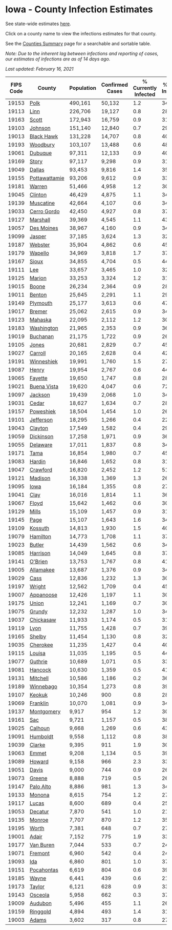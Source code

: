 # Iowa - County Infection Estimates

See state-wide estimates [here](/infections/us-ia).

Click on a county name to view the infections estimates for that county.

See the [Counties Summary](/infections/summary-counties) page for a searchable and sortable table.

*Note: Due to the inherent lag between infections and reporting of cases, our estimates of infections are as of 14 days ago.*

*Last updated: February 16, 2021*

|   FIPS Code |                         County |   Population |   Confirmed Cases |   % Currently Infected |   % Total Infected |
|-------------|--------------------------------|--------------|-------------------|------------------------|--------------------|
|       19153 |                   [Polk](polk) |      490,161 |            50,132 |                    1.2 |               34.4 |
|       19113 |                   [Linn](linn) |      226,706 |            19,127 |                    0.8 |               28.5 |
|       19163 |                 [Scott](scott) |      172,943 |            16,759 |                    0.9 |               31.5 |
|       19103 |             [Johnson](johnson) |      151,140 |            12,840 |                    0.7 |               29.0 |
|       19013 |       [Black Hawk](black-hawk) |      131,228 |            14,707 |                    0.8 |               40.2 |
|       19193 |           [Woodbury](woodbury) |      103,107 |            13,488 |                    0.6 |               48.2 |
|       19061 |             [Dubuque](dubuque) |       97,311 |            12,133 |                    0.9 |               40.7 |
|       19169 |                 [Story](story) |       97,117 |             9,298 |                    0.9 |               31.1 |
|       19049 |               [Dallas](dallas) |       93,453 |             9,816 |                    1.4 |               35.9 |
|       19155 | [Pottawattamie](pottawattamie) |       93,206 |             9,612 |                    0.9 |               33.3 |
|       19181 |               [Warren](warren) |       51,466 |             4,958 |                    1.2 |               30.7 |
|       19045 |             [Clinton](clinton) |       46,429 |             4,875 |                    1.1 |               34.0 |
|       19139 |         [Muscatine](muscatine) |       42,664 |             4,107 |                    0.6 |               34.8 |
|       19033 |     [Cerro Gordo](cerro-gordo) |       42,450 |             4,927 |                    0.8 |               37.7 |
|       19127 |           [Marshall](marshall) |       39,369 |             4,545 |                    1.1 |               43.9 |
|       19057 |       [Des Moines](des-moines) |       38,967 |             4,160 |                    0.9 |               34.3 |
|       19099 |               [Jasper](jasper) |       37,185 |             3,624 |                    1.3 |               32.4 |
|       19187 |             [Webster](webster) |       35,904 |             4,862 |                    0.6 |               45.1 |
|       19179 |             [Wapello](wapello) |       34,969 |             3,818 |                    1.7 |               37.3 |
|       19167 |                 [Sioux](sioux) |       34,855 |             4,704 |                    0.5 |               44.4 |
|       19111 |                     [Lee](lee) |       33,657 |             3,465 |                    1.0 |               32.8 |
|       19125 |               [Marion](marion) |       33,253 |             3,324 |                    1.2 |               31.7 |
|       19015 |                 [Boone](boone) |       26,234 |             2,364 |                    0.9 |               28.9 |
|       19011 |               [Benton](benton) |       25,645 |             2,291 |                    1.1 |               29.1 |
|       19149 |           [Plymouth](plymouth) |       25,177 |             3,613 |                    0.6 |               47.4 |
|       19017 |               [Bremer](bremer) |       25,062 |             2,615 |                    0.9 |               34.5 |
|       19123 |             [Mahaska](mahaska) |       22,095 |             2,112 |                    1.2 |               30.7 |
|       19183 |       [Washington](washington) |       21,965 |             2,353 |                    0.9 |               36.4 |
|       19019 |           [Buchanan](buchanan) |       21,175 |             1,722 |                    0.9 |               26.3 |
|       19105 |                 [Jones](jones) |       20,681 |             2,829 |                    0.7 |               45.6 |
|       19027 |             [Carroll](carroll) |       20,165 |             2,628 |                    0.4 |               42.1 |
|       19191 |       [Winneshiek](winneshiek) |       19,991 |             1,760 |                    1.5 |               27.8 |
|       19087 |                 [Henry](henry) |       19,954 |             2,767 |                    0.6 |               44.9 |
|       19065 |             [Fayette](fayette) |       19,650 |             1,747 |                    0.8 |               28.5 |
|       19021 |     [Buena Vista](buena-vista) |       19,620 |             4,047 |                    0.6 |               72.1 |
|       19097 |             [Jackson](jackson) |       19,439 |             2,068 |                    1.0 |               34.0 |
|       19031 |                 [Cedar](cedar) |       18,627 |             1,634 |                    0.7 |               28.6 |
|       19157 |         [Poweshiek](poweshiek) |       18,504 |             1,454 |                    1.0 |               26.5 |
|       19101 |         [Jefferson](jefferson) |       18,295 |             1,266 |                    0.4 |               22.1 |
|       19043 |             [Clayton](clayton) |       17,549 |             1,582 |                    0.4 |               29.3 |
|       19059 |         [Dickinson](dickinson) |       17,258 |             1,971 |                    0.9 |               36.9 |
|       19055 |           [Delaware](delaware) |       17,011 |             1,837 |                    0.8 |               34.8 |
|       19171 |                   [Tama](tama) |       16,854 |             1,980 |                    0.7 |               45.1 |
|       19083 |               [Hardin](hardin) |       16,846 |             1,652 |                    0.8 |               31.8 |
|       19047 |           [Crawford](crawford) |       16,820 |             2,452 |                    1.2 |               51.6 |
|       19121 |             [Madison](madison) |       16,338 |             1,369 |                    1.3 |               26.2 |
|       19095 |                   [Iowa](iowa) |       16,184 |             1,355 |                    0.8 |               27.2 |
|       19041 |                   [Clay](clay) |       16,016 |             1,814 |                    1.1 |               36.2 |
|       19067 |                 [Floyd](floyd) |       15,642 |             1,462 |                    0.6 |               30.2 |
|       19129 |                 [Mills](mills) |       15,109 |             1,457 |                    0.9 |               31.1 |
|       19145 |                   [Page](page) |       15,107 |             1,643 |                    1.6 |               34.1 |
|       19109 |             [Kossuth](kossuth) |       14,813 |             1,930 |                    1.5 |               40.7 |
|       19079 |           [Hamilton](hamilton) |       14,773 |             1,708 |                    1.1 |               37.5 |
|       19023 |               [Butler](butler) |       14,439 |             1,562 |                    0.6 |               34.9 |
|       19085 |           [Harrison](harrison) |       14,049 |             1,645 |                    0.8 |               37.4 |
|       19141 |             [O'Brien](o'brien) |       13,753 |             1,767 |                    0.8 |               41.6 |
|       19005 |         [Allamakee](allamakee) |       13,687 |             1,376 |                    0.9 |               34.7 |
|       19029 |                   [Cass](cass) |       12,836 |             1,232 |                    1.3 |               30.3 |
|       19197 |               [Wright](wright) |       12,562 |             1,709 |                    0.4 |               45.6 |
|       19007 |         [Appanoose](appanoose) |       12,426 |             1,197 |                    1.1 |               30.8 |
|       19175 |                 [Union](union) |       12,241 |             1,169 |                    0.7 |               30.6 |
|       19075 |               [Grundy](grundy) |       12,232 |             1,287 |                    1.0 |               34.0 |
|       19037 |         [Chickasaw](chickasaw) |       11,933 |             1,174 |                    0.5 |               31.7 |
|       19119 |                   [Lyon](lyon) |       11,755 |             1,428 |                    0.7 |               39.0 |
|       19165 |               [Shelby](shelby) |       11,454 |             1,130 |                    0.8 |               32.0 |
|       19035 |           [Cherokee](cherokee) |       11,235 |             1,427 |                    0.4 |               40.6 |
|       19115 |               [Louisa](louisa) |       11,035 |             1,195 |                    0.5 |               44.8 |
|       19077 |             [Guthrie](guthrie) |       10,689 |             1,071 |                    0.5 |               33.1 |
|       19081 |             [Hancock](hancock) |       10,630 |             1,359 |                    0.5 |               41.2 |
|       19131 |           [Mitchell](mitchell) |       10,586 |             1,186 |                    0.2 |               36.2 |
|       19189 |         [Winnebago](winnebago) |       10,354 |             1,273 |                    0.8 |               39.4 |
|       19107 |               [Keokuk](keokuk) |       10,246 |               900 |                    0.8 |               28.5 |
|       19069 |           [Franklin](franklin) |       10,070 |             1,081 |                    0.9 |               34.9 |
|       19137 |       [Montgomery](montgomery) |        9,917 |               954 |                    1.2 |               30.1 |
|       19161 |                     [Sac](sac) |        9,721 |             1,157 |                    0.5 |               38.5 |
|       19025 |             [Calhoun](calhoun) |        9,668 |             1,269 |                    0.6 |               43.3 |
|       19091 |           [Humboldt](humboldt) |        9,558 |             1,112 |                    0.8 |               38.2 |
|       19039 |               [Clarke](clarke) |        9,395 |               911 |                    1.9 |               30.9 |
|       19063 |                 [Emmet](emmet) |        9,208 |             1,134 |                    0.5 |               39.6 |
|       19089 |               [Howard](howard) |        9,158 |               966 |                    2.3 |               33.4 |
|       19051 |                 [Davis](davis) |        9,000 |               744 |                    0.9 |               26.7 |
|       19073 |               [Greene](greene) |        8,888 |               719 |                    0.5 |               26.5 |
|       19147 |         [Palo Alto](palo-alto) |        8,886 |               981 |                    1.3 |               34.9 |
|       19133 |               [Monona](monona) |        8,615 |               754 |                    1.2 |               27.8 |
|       19117 |                 [Lucas](lucas) |        8,600 |               689 |                    0.4 |               25.2 |
|       19053 |             [Decatur](decatur) |        7,870 |               541 |                    1.0 |               21.4 |
|       19135 |               [Monroe](monroe) |        7,707 |               870 |                    1.2 |               35.8 |
|       19195 |                 [Worth](worth) |        7,381 |               648 |                    0.7 |               27.7 |
|       19001 |                 [Adair](adair) |        7,152 |               775 |                    1.9 |               33.5 |
|       19177 |         [Van Buren](van-buren) |        7,044 |               533 |                    0.7 |               24.7 |
|       19071 |             [Fremont](fremont) |        6,960 |               542 |                    0.4 |               24.7 |
|       19093 |                     [Ida](ida) |        6,860 |               801 |                    1.0 |               37.3 |
|       19151 |       [Pocahontas](pocahontas) |        6,619 |               804 |                    0.6 |               39.7 |
|       19185 |                 [Wayne](wayne) |        6,441 |               439 |                    0.6 |               21.9 |
|       19173 |               [Taylor](taylor) |        6,121 |               628 |                    0.9 |               33.8 |
|       19143 |             [Osceola](osceola) |        5,958 |               662 |                    0.3 |               37.1 |
|       19009 |             [Audubon](audubon) |        5,496 |               455 |                    1.1 |               26.5 |
|       19159 |           [Ringgold](ringgold) |        4,894 |               493 |                    1.4 |               31.1 |
|       19003 |                 [Adams](adams) |        3,602 |               317 |                    0.8 |               27.7 |